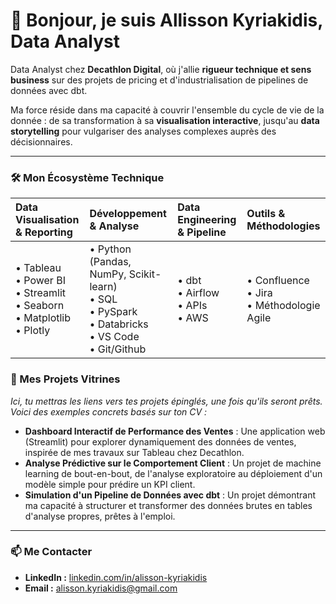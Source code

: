 # 👋 Bonjour, je suis Allisson Kyriakidis, Data Analyst

Data Analyst chez **Decathlon Digital**, où j'allie **rigueur technique et sens business** sur des projets de pricing et d'industrialisation de pipelines de données avec dbt.

Ma force réside dans ma capacité à couvrir l'ensemble du cycle de vie de la donnée : de sa transformation à sa **visualisation interactive**, jusqu'au **data storytelling** pour vulgariser des analyses complexes auprès des décisionnaires.

---

### 🛠️ Mon Écosystème Technique

| Data Visualisation & Reporting | Développement & Analyse | Data Engineering & Pipeline | Outils & Méthodologies |
| :--- | :--- | :--- | :--- |
| • Tableau <br/> • Power BI <br/> • Streamlit <br/> • Seaborn <br/> • Matplotlib <br/> • Plotly | • Python (Pandas, NumPy, Scikit-learn) <br/> • SQL <br/> • PySpark <br/> • Databricks <br/> • VS Code <br/> • Git/Github | • dbt <br/> • Airflow <br/> • APIs <br/> • AWS | • Confluence <br/> • Jira <br/> • Méthodologie Agile |

### 🚀 Mes Projets Vitrines

*Ici, tu mettras les liens vers tes projets épinglés, une fois qu'ils seront prêts. Voici des exemples concrets basés sur ton CV :*

-   **Dashboard Interactif de Performance des Ventes** : Une application web (Streamlit) pour explorer dynamiquement des données de ventes, inspirée de mes travaux sur Tableau chez Decathlon.
-   **Analyse Prédictive sur le Comportement Client** : Un projet de machine learning de bout-en-bout, de l'analyse exploratoire au déploiement d'un modèle simple pour prédire un KPI client.
-   **Simulation d'un Pipeline de Données avec dbt** : Un projet démontrant ma capacité à structurer et transformer des données brutes en tables d'analyse propres, prêtes à l'emploi.

---

### 📫 Me Contacter

-   **LinkedIn :** [linkedin.com/in/alisson-kyriakidis](https://linkedin.com/in/alisson-kyriakidis)
-   **Email :** [alisson.kyriakidis@gmail.com](mailto:alisson.kyriakidis@gmail.com)

<!--
**Alisson-K/Alisson-K** is a ✨ _special_ ✨ repository because its `README.md` (this file) appears on your GitHub profile.

Here are some ideas to get you started:

- 🔭 I’m currently working on ...
- 🌱 I’m currently learning ...
- 👯 I’m looking to collaborate on ...
- 🤔 I’m looking for help with ...
- 💬 Ask me about ...
- 📫 How to reach me: ...
- 😄 Pronouns: ...
- ⚡ Fun fact: ...
-->
